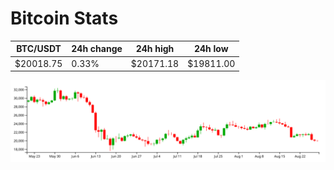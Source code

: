 # Bitcoin Stats

BTC/USDT|24h change|24h high|24h low|
|---|---|---|---|
|$20018.75|0.33%|$20171.18|$19811.00|

<img src="./chart.svg">
